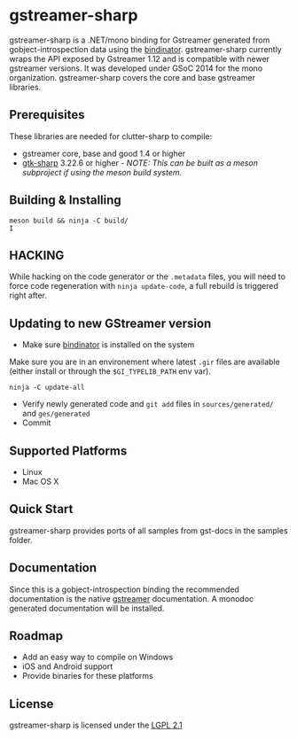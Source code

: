 gstreamer-sharp
=========

gstreamer-sharp is a .NET/mono binding for Gstreamer
generated from gobject-introspection data using the [bindinator].
gstreamer-sharp currently wraps the API exposed by Gstreamer 1.12
and is compatible with newer gstreamer versions. It was developed
under GSoC 2014 for the mono organization. gstreamer-sharp covers
the core and base gstreamer libraries.

Prerequisites
----
These libraries are needed for clutter-sharp to compile:
* gstreamer core, base and good 1.4 or higher
* [gtk-sharp] 3.22.6 or higher - *NOTE: This can be built as a meson subproject if using the meson build system.*

Building & Installing
----

    meson build && ninja -C build/
    I
HACKING
-------

While hacking on the code generator or the `.metadata` files, you will
need to force code regeneration with `ninja update-code`, a full rebuild
is triggered right after.

Updating to new GStreamer version
--------------------------------

* Make sure [bindinator] is installed on the system

Make sure you are in an environement where latest `.gir` files are available (either install
or through the `$GI_TYPELIB_PATH` env var).

    ninja -C update-all

* Verify newly generated code and `git add` files in `sources/generated/` and `ges/generated`
* Commit

Supported Platforms
----
* Linux
* Mac OS X

Quick Start
----
gstreamer-sharp provides ports of all samples from gst-docs in the samples folder.

Documentation
----

Since this is a gobject-introspection binding the recommended documentation is
the native [gstreamer] documentation. A monodoc generated documentation will be installed.

Roadmap
----
* Add an easy way to compile on Windows
* iOS and Android support
* Provide binaries for these platforms

License
----
gstreamer-sharp is licensed under the [LGPL 2.1](https://www.gnu.org/licenses/lgpl-2.1.html)

[bindinator]:https://github.com/GLibSharp/bindinator
[gtk-sharp]:https://github.com/GLibSharp/GtlSharp
[gstreamer]: http://gstreamer.freedesktop.org/data/doc/gstreamer/head/gstreamer/html/
